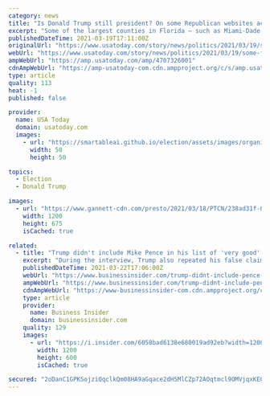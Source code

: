 ```yaml
---
category: news
title: "Is Donald Trump still president? On some Republican websites across Florida, the answer is yes"
excerpt: "Some of the largest counties in Florida — such as Miami-Dade and Hillsborough — display Donald Trump on their local GOP websites as president."
publishedDateTime: 2021-03-19T17:11:00Z
originalUrl: "https://www.usatoday.com/story/news/politics/2021/03/19/some-florida-gop-websites-list-trump-not-biden-president/4707326001/"
webUrl: "https://www.usatoday.com/story/news/politics/2021/03/19/some-florida-gop-websites-list-trump-not-biden-president/4707326001/"
ampWebUrl: "https://amp.usatoday.com/amp/4707326001"
cdnAmpWebUrl: "https://amp-usatoday-com.cdn.ampproject.org/c/s/amp.usatoday.com/amp/4707326001"
type: article
quality: 113
heat: -1
published: false

provider:
  name: USA Today
  domain: usatoday.com
  images:
    - url: "https://smartableai.github.io/election/assets/images/organizations/usatoday.com-50x50.jpg"
      width: 50
      height: 50

topics:
  - Election
  - Donald Trump

images:
  - url: "https://www.gannett-cdn.com/presto/2021/03/18/PTCN/238ad31f-0fe6-49bb-9fcf-b6374eeff35b-TCN_GOP_WEBSITES_TRUMP01.jpg?auto=webp&crop=2815,1583,x6,y4&format=pjpg&width=1200"
    width: 1200
    height: 675
    isCached: true

related:
  - title: "Trump didn't include Mike Pence in his list of 'very good' Republicans and possible 2024 presidential candidates"
    excerpt: "During the interview, Trump also repeated his false claims that Pence could have rejected certain states' Electoral College votes during the Jan. 6 joint session of Congress. \"It's too bad Mike Pence didn't go back, because you would have had a much ..."
    publishedDateTime: 2021-03-22T17:06:00Z
    webUrl: "https://www.businessinsider.com/trump-didnt-include-pence-in-his-list-of-very-good-republicans-2021-3"
    ampWebUrl: "https://www.businessinsider.com/trump-didnt-include-pence-in-his-list-of-very-good-republicans-2021-3?amp"
    cdnAmpWebUrl: "https://www-businessinsider-com.cdn.ampproject.org/c/s/www.businessinsider.com/trump-didnt-include-pence-in-his-list-of-very-good-republicans-2021-3?amp"
    type: article
    provider:
      name: Business Insider
      domain: businessinsider.com
    quality: 129
    images:
      - url: "https://i.insider.com/6058bad6138e680019ad92eb?width=1200&format=jpeg"
        width: 1200
        height: 600
        isCached: true

secured: "2oDanC1GPKSojziOqclkQm08HA9aGqace2dH5MlCZp72AOqtmcl9OMVjqxKECLjWhHxEsd9gl065t38FaF3DMWzPoYfUHreFDtAG8V1ZYbNv4JvYfB+WjSOdWwIa37Tcgkl+vEAhGNQBq7OkA6dgEEVZ7mBqy+aQilG5T/dtUG0ja2bPZ94d8Idas0fKRifqXUEf9eKKXCmro6RaTTukBzYCiJFSf2bqAc8q0N8RcyXEKyWqvYjYyC3KZBydlwgEeR8Jv7LLUOiHW0Vn+JS36/omsDpCDEdXw0oRimSNyWRd/dq0vxdFgM01xogPUDmgnA0vkulvlT+2ToaXKRlmTVUu6StVh+GjcEdg5kT37Eo=;57zMVfrSHJuSmzWyBN2ciw=="
---
```


